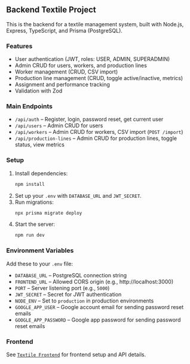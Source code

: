 ## Backend Textile Project

This is the backend for a textile management system, built with Node.js, Express, TypeScript, and Prisma (PostgreSQL).

### Features
- User authentication (JWT, roles: USER, ADMIN, SUPERADMIN)
- Admin CRUD for users, workers, and production lines
- Worker management (CRUD, CSV import)
- Production line management (CRUD, toggle active/inactive, metrics)
- Assignment and performance tracking
- Validation with Zod

### Main Endpoints
- `/api/auth` – Register, login, password reset, get current user
- `/api/users` – Admin CRUD for users
- `/api/workers` – Admin CRUD for workers, CSV import (`POST /import`)
- `/api/production-lines` – Admin CRUD for production lines, toggle status, view metrics

### Setup
1. Install dependencies:
   ```bash
   npm install
   ```
2. Set up your `.env` with `DATABASE_URL` and `JWT_SECRET`.
3. Run migrations:
   ```bash
   npx prisma migrate deploy
   ```
4. Start the server:
   ```bash
   npm run dev
   ```

### Environment Variables

Add these to your `.env` file:

- `DATABASE_URL` – PostgreSQL connection string
- `FRONTEND_URL` – Allowed CORS origin (e.g., http://localhost:3000)
- `PORT` – Server listening port (e.g., `5000`)
- `JWT_SECRET` – Secret for JWT authentication
- `NODE_ENV` – Set to `production` in production environments
- `GOOGLE_APP_USER` – Google account email for sending password reset emails
- `GOOGLE_APP_PASSWORD` – Google app password for sending password reset emails

###  Frontend
See [`Textile Frontend`](https://github.com/Njahi98/textile-frontend) for frontend setup and API details.